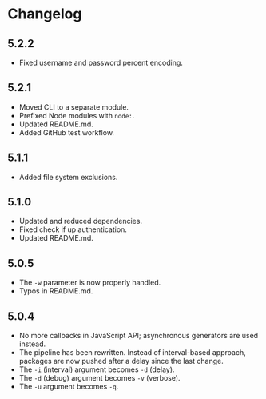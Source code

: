 # Changelog

## 5.2.2

- Fixed username and password percent encoding.

## 5.2.1

- Moved CLI to a separate module.
- Prefixed Node modules with `node:`.
- Updated README.md.
- Added GitHub test workflow.

## 5.1.1

- Added file system exclusions.

## 5.1.0

- Updated and reduced dependencies.
- Fixed check if up authentication.
- Updated README.md.

## 5.0.5

- The `-w` parameter is now properly handled.
- Typos in README.md.

## 5.0.4

- No more callbacks in JavaScript API; asynchronous generators are used instead.
- The pipeline has been rewritten. Instead of interval-based approach, packages are now pushed after a delay since the last change.
- The `-i` (interval) argument becomes `-d` (delay).
- The `-d` (debug) argument becomes `-v` (verbose).
- The `-u` argument becomes `-q`.
